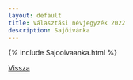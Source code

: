 ```yaml
---
layout: default
title: Választási névjegyzék 2022
description: Sajóivánka
---
```


{% include Sajooivaanka.html %}

[Vissza](./)